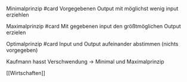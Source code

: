 Minimalprinzip #card 
     Vorgegebenen Output mit möglichst wenig input erziehlen
     
Maximalprinzip #card 
     Mit gegebenen input den größtmöglichen Output erzielen 
    
Optimalprinzip #card 
       Input und Output aufeinander abstimmen (nichts vorgegeben)


Kaufmann hasst Verschwendung -> Minimal und Maximalprinzip

[[Wirtschaften]]
